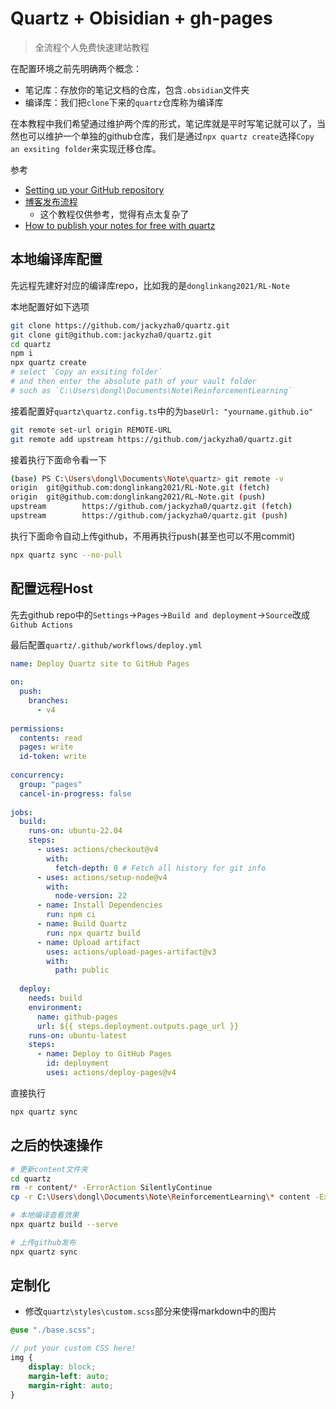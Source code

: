# Quartz + Obisidian + gh-pages

> 全流程个人免费快速建站教程

在配置环境之前先明确两个概念：

- 笔记库：存放你的笔记文档的仓库，包含`.obsidian`文件夹
- 编译库：我们把`clone`下来的`quartz`仓库称为编译库

在本教程中我们希望通过维护两个库的形式，笔记库就是平时写笔记就可以了，当然也可以维护一个单独的github仓库，我们是通过`npx quartz create`选择`Copy an exsiting folder`来实现迁移仓库。

参考

- [Setting up your GitHub repository](https://quartz.jzhao.xyz/setting-up-your-GitHub-repository)
- [博客发布流程](https://8cat.life/others/%E5%8D%9A%E5%AE%A2%E5%8F%91%E5%B8%83%E6%B5%81%E7%A8%8B)
  - 这个教程仅供参考，觉得有点太复杂了
- [How to publish your notes for free with quartz](https://www.youtube.com/watch?v=6s6DT1yN4dw&t=227s&ab_channel=NicolevanderHoeven)

## 本地编译库配置

先远程先建好对应的编译库repo，比如我的是`donglinkang2021/RL-Note`

本地配置好如下选项

```bash
git clone https://github.com/jackyzha0/quartz.git
git clone git@github.com:jackyzha0/quartz.git
cd quartz
npm i
npx quartz create
# select `Copy an exsiting folder` 
# and then enter the absolute path of your vault folder
# such as `C:\Users\dongl\Documents\Note\ReinforcementLearning` 
```

接着配置好`quartz\quartz.config.ts`中的为`baseUrl: "yourname.github.io"`

```bash
git remote set-url origin REMOTE-URL
git remote add upstream https://github.com/jackyzha0/quartz.git
```

接着执行下面命令看一下

```bash
(base) PS C:\Users\dongl\Documents\Note\quartz> git remote -v
origin  git@github.com:donglinkang2021/RL-Note.git (fetch)
origin  git@github.com:donglinkang2021/RL-Note.git (push)
upstream        https://github.com/jackyzha0/quartz.git (fetch)
upstream        https://github.com/jackyzha0/quartz.git (push)
```

执行下面命令自动上传github，不用再执行push(甚至也可以不用commit)

```bash
npx quartz sync --no-pull
```

## 配置远程Host

先去github repo中的`Settings`->`Pages`->`Build and deployment`->`Source`改成`Github Actions`

最后配置`quartz/.github/workflows/deploy.yml`

```yml
name: Deploy Quartz site to GitHub Pages
 
on:
  push:
    branches:
      - v4
 
permissions:
  contents: read
  pages: write
  id-token: write
 
concurrency:
  group: "pages"
  cancel-in-progress: false
 
jobs:
  build:
    runs-on: ubuntu-22.04
    steps:
      - uses: actions/checkout@v4
        with:
          fetch-depth: 0 # Fetch all history for git info
      - uses: actions/setup-node@v4
        with:
          node-version: 22
      - name: Install Dependencies
        run: npm ci
      - name: Build Quartz
        run: npx quartz build
      - name: Upload artifact
        uses: actions/upload-pages-artifact@v3
        with:
          path: public
 
  deploy:
    needs: build
    environment:
      name: github-pages
      url: ${{ steps.deployment.outputs.page_url }}
    runs-on: ubuntu-latest
    steps:
      - name: Deploy to GitHub Pages
        id: deployment
        uses: actions/deploy-pages@v4
```

直接执行

```bash
npx quartz sync
```

## 之后的快速操作

```bash
# 更新content文件夹
cd quartz
rm -r content/* -ErrorAction SilentlyContinue
cp -r C:\Users\dongl\Documents\Note\ReinforcementLearning\* content -Exclude .obsidian,.git

# 本地编译查看效果
npx quartz build --serve

# 上传github发布
npx quartz sync
```

## 定制化

- 修改`quartz\styles\custom.scss`部分来使得markdown中的图片

```scss
@use "./base.scss";

// put your custom CSS here!
img {
    display: block;
    margin-left: auto;
    margin-right: auto;
}
```
